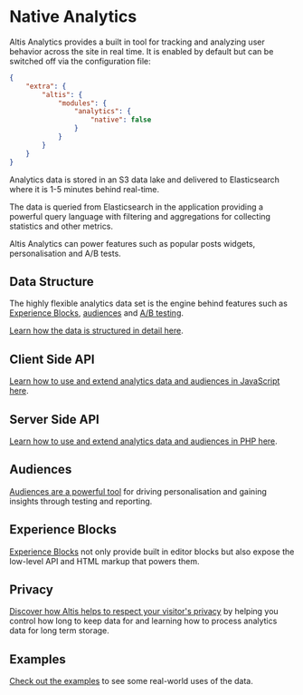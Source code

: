 # Native Analytics

Altis Analytics provides a built in tool for tracking and analyzing user behavior across the site in real time. It is enabled by default but can be switched off via the configuration file:

```json
{
	"extra": {
		"altis": {
			"modules": {
				"analytics": {
					"native": false
				}
			}
		}
	}
}
```

Analytics data is stored in an S3 data lake and delivered to Elasticsearch where it is 1-5 minutes behind real-time.

The data is queried from Elasticsearch in the application providing a powerful query language with filtering and aggregations for collecting statistics and other metrics.

Altis Analytics can power features such as popular posts widgets, personalisation and A/B tests.

## Data Structure

The highly flexible analytics data set is the engine behind features such as [Experience Blocks](https://www.altis-dxp.com/experience-blocks/), [audiences](./audiences.md) and [A/B testing](./experiments.md).

[Learn how the data is structured in detail here](./data-structure.md).

## Client Side API

[Learn how to use and extend analytics data and audiences in JavaScript here](./client-side-api.md).

## Server Side API

[Learn how to use and extend analytics data and audiences in PHP here](./server-side-api.md).

## Audiences

[Audiences are a powerful tool](./audiences.md) for driving personalisation and gaining insights through testing and reporting.

## Experience Blocks

[Experience Blocks](./experience-blocks.md) not only provide built in editor blocks but also expose the low-level API and HTML markup that powers them.

## Privacy

[Discover how Altis helps to respect your visitor's privacy](./privacy.md) by helping you control how long to keep data for and learning how to process analytics data for long term storage.

## Examples

[Check out the examples](./examples.md) to see some real-world uses of the data.
